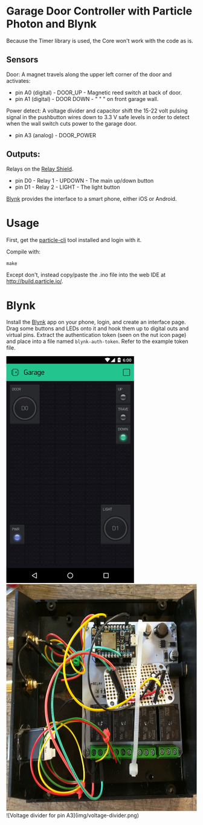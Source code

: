 # Garage Door Controller with Particle Photon and Blynk

Because the Timer library is used, the Core won't work with the code as is.

## Sensors
Door: A magnet travels along the upper left corner of the door and activates:
 * pin A0 (digital) - DOOR_UP   - Magnetic reed switch at back of door.
 * pin A1 (digital) - DOOR DOWN -    "      "      "   on front garage wall.

Power detect: A voltage divider and capacitor shift the 15-22 volt pulsing 
signal in the pushbutton wires down to 3.3 V safe levels in order to detect 
when the wall switch cuts power to the garage door.
 * pin A3 (analog) -  DOOR_POWER

## Outputs:
Relays on the [Relay Shield](https://docs.particle.io/datasheets/photon-shields/#relay-shield).

 * pin D0 - Relay 1 - UPDOWN - The main up/down button
 * pin D1 - Relay 2 - LIGHT  - The light button

[Blynk](http://blynk.cc) provides the interface to a smart phone, either iOS or Android.

# Usage
First, get the [particle-cli](https://github.com/spark/particle-cli) tool installed and login
with it.


Compile with:

````
make
````
Except don't, instead copy/paste the .ino file into the web IDE at http://build.particle.io/.

# Blynk

Install the [Blynk](http://blynk.cc) app on your phone, login, and create an interface
page. Drag some buttons and LEDs onto it and hook them up to digital outs and virtual pins.
Extract the authentication token (seen on the nut icon page) and place into a file
named `blynk-auth-token`.  Refer to the example token file.

<img src="img/garage-blynk-app.png" height="600" alt="Blynk Garage door controller app screenshot" />
<img src="img/boxed.jpg" height="600" alt="Hardware and wires in a box" />
![Voltage divider for pin A3](img/voltage-divider.png)
